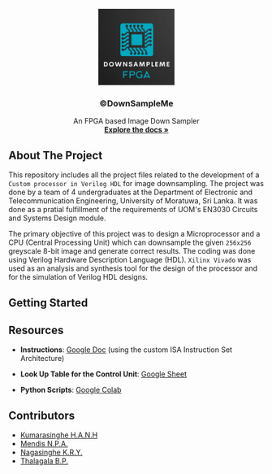 <!-- PROJECT LOGO -->
<br />
<div align="center">
  <a href="https://github.com/bimalka98/DownSampleMe">
    <img src="images/logo.jpeg" alt="Logo" width="150" height="150">
  </a>

  <h3 align="center">©DownSampleMe</h3>

  <p align="center">
    An FPGA based Image Down Sampler
     <br />
    <a href="https://github.com/bimalka98/DownSampleMe"><strong>Explore the docs »</strong></a>
    <br />    
  </p>
</div>




## About The Project

This repository includes all the project files related to the development of a `Custom processor in Verilog HDL` for image downsampling. The project was done by a team of 4 undergraduates at the Department of Electronic and Telecommunication Engineering, University of Moratuwa, Sri Lanka. It was done as a pratial fulfillment of the requirements of UOM's EN3030 Circuits and Systems Design module.

The primary objective of this project was to design a Microprocessor and a CPU (Central Processing Unit) which can downsample the given `256x256` greyscale 8-bit image and generate correct results. The coding was done using Verilog Hardware Description Language (HDL).   `Xilinx Vivado` was used as an analysis and synthesis tool for the design of the processor and for the simulation of Verilog HDL designs.

## Getting Started

## Resources

* **Instructions**: [Google Doc](https://docs.google.com/document/d/1028hsUJKepAL6kfoBulOBk_25bebY80FS1wIMX07NTk/edit?usp=sharing) (using the custom ISA Instruction Set Architecture)

* **Look Up Table for the Control Unit**: [Google Sheet](https://docs.google.com/spreadsheets/d/1q-KNqPpNZ8ltx9Im-CNCMf2_ZTri1Vfy2qa3QgV4cFc/edit?usp=sharing)

* **Python Scripts**: [Google Colab](https://colab.research.google.com/drive/1c3xVg8fkw7t2A_alm5TcAHl4fj6NBz4B?usp=sharing)

##  Contributors

* [Kumarasinghe H.A.N.H](https://github.com/nikeshi99)
* [Mendis N.P.A.](https://github.com/pahanmendis)
* [Nagasinghe K.R.Y.](https://github.com/Ravindu-Yasas-Nagasinghe)
* [Thalagala B.P.](https://github.com/bimalka98)
